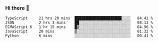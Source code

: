 ### Hi there 👋

<!--START_SECTION:waka-->
```text
TypeScript     21 hrs 20 mins  █████████████████████░░░░   84.42 % 
JSON           2 hrs 3 mins    ██░░░░░░░░░░░░░░░░░░░░░░░   08.13 % 
ECMAScript 6   1 hr 15 mins    █▒░░░░░░░░░░░░░░░░░░░░░░░   04.96 % 
JavaScript     20 mins         ▒░░░░░░░░░░░░░░░░░░░░░░░░   01.32 % 
Python         6 mins          ░░░░░░░░░░░░░░░░░░░░░░░░░   00.41 % 
```
<!--END_SECTION:waka-->

<!--
**arlenxuzj/arlenxuzj** is a ✨ _special_ ✨ repository because its `README.md` (this file) appears on your GitHub profile.

Here are some ideas to get you started:

- 🔭 I’m currently working on ...
- 🌱 I’m currently learning ...
- 👯 I’m looking to collaborate on ...
- 🤔 I’m looking for help with ...
- 💬 Ask me about ...
- 📫 How to reach me: ...
- 😄 Pronouns: ...
- ⚡ Fun fact: ...
-->
